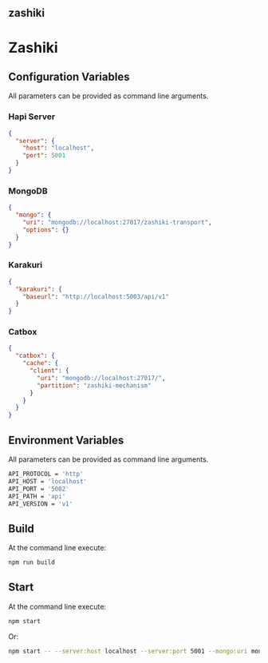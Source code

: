 ## zashiki

# Zashiki

## Configuration Variables

All parameters can be provided as command line arguments.

### Hapi Server

```json
{
  "server": {
    "host": "localhost",
    "port": 5001
  }
}
```

### MongoDB

```json
{
  "mongo": {
    "uri": "mongodb://localhost:27017/zashiki-transport",
    "options": {}
  }
}
```

### Karakuri

```json
{
  "karakuri": {
    "baseurl": "http://localhost:5003/api/v1"
  }
}
```

### Catbox

```json
{
  "catbox": {
    "cache": {
      "client": {
        "uri": "mongodb://localhost:27017/",
        "partition": "zashiki-mechanism"
      }
    }
  }
}
```

## Environment Variables

All parameters can be provided as command line arguments.

```bash
API_PROTOCOL = 'http'
API_HOST = 'localhost'
API_PORT = '5002'
API_PATH = 'api'
API_VERSION = 'v1'
```

## Build

At the command line execute:

```bash
npm run build
```

## Start

At the command line execute:

```bash
npm start
```

Or:

```bash
npm start -- --server:host localhost --server:port 5001 --mongo:uri mongodb://localhost:27017/zashiki-transport --karakuri:baseurl http://localhost:5003/api/v1 --catbox:cache:client:uri mongodb://localhost:27017
```
